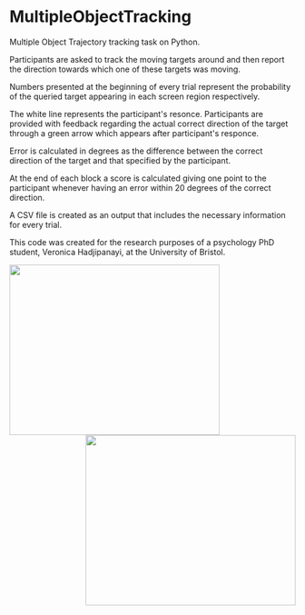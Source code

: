 # MultipleObjectTracking

Multiple Object Trajectory tracking task on Python. <br>

Participants are asked to track the moving targets around and then report the direction towards which one of these targets was moving. <br>

Numbers presented at the beginning of every trial represent the probability of the queried target appearing in each screen region respectively. <br>

The white line represents the participant's resonce. Participants are provided with feedback regarding the actual correct direction of the target through a green arrow which appears after participant's responce. <br>

Error is calculated in degrees as the difference between the correct direction of the target and that specified by the participant. <br>

At the end of each block a score is calculated giving one point to the participant whenever having an error within 20 degrees of the correct direction. <br>

A CSV file is created as an output that includes the necessary information for every trial. <br>

This code was created for the research purposes of a psychology PhD student, Veronica Hadjipanayi, at the University of Bristol. <br>

<img align="left" width="370" height="300" src=https://user-images.githubusercontent.com/31161911/120081947-13955000-c0b8-11eb-8c1c-4789b98460e4.gif>
<img align="right" width="370" height="300" src=https://user-images.githubusercontent.com/31161911/120081950-16904080-c0b8-11eb-8ecc-1611df15c9a2.gif>


